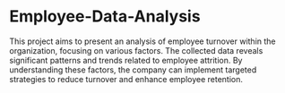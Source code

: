 # Employee-Data-Analysis

This project aims to present an analysis of employee turnover within the organization, focusing on various 
factors. The collected data reveals significant patterns and trends related to employee attrition. By 
understanding these factors, the company can implement targeted strategies to reduce turnover and 
enhance employee retention.
